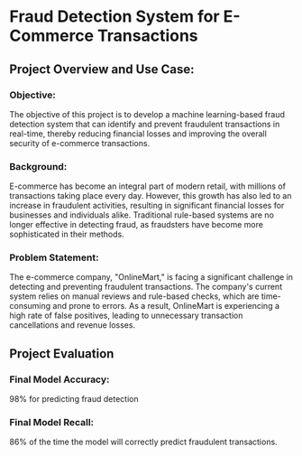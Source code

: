 # Fraud Detection System for E-Commerce Transactions

## Project Overview and Use Case:

### Objective:

The objective of this project is to develop a machine learning-based fraud detection system that can identify and prevent fraudulent transactions in real-time, thereby reducing financial losses and improving the overall security of e-commerce transactions.

### Background:

E-commerce has become an integral part of modern retail, with millions of transactions taking place every day. However, this growth has also led to an increase in fraudulent activities, resulting in significant financial losses for businesses and individuals alike. Traditional rule-based systems are no longer effective in detecting fraud, as fraudsters have become more sophisticated in their methods.

### Problem Statement:

The e-commerce company, "OnlineMart," is facing a significant challenge in detecting and preventing fraudulent transactions. The company's current system relies on manual reviews and rule-based checks, which are time-consuming and prone to errors. As a result, OnlineMart is experiencing a high rate of false positives, leading to unnecessary transaction cancellations and revenue losses.

## Project Evaluation
### Final Model Accuracy:

98% for predicting fraud detection
### Final Model Recall:

86% of the time the model will correctly predict fraudulent transactions.

